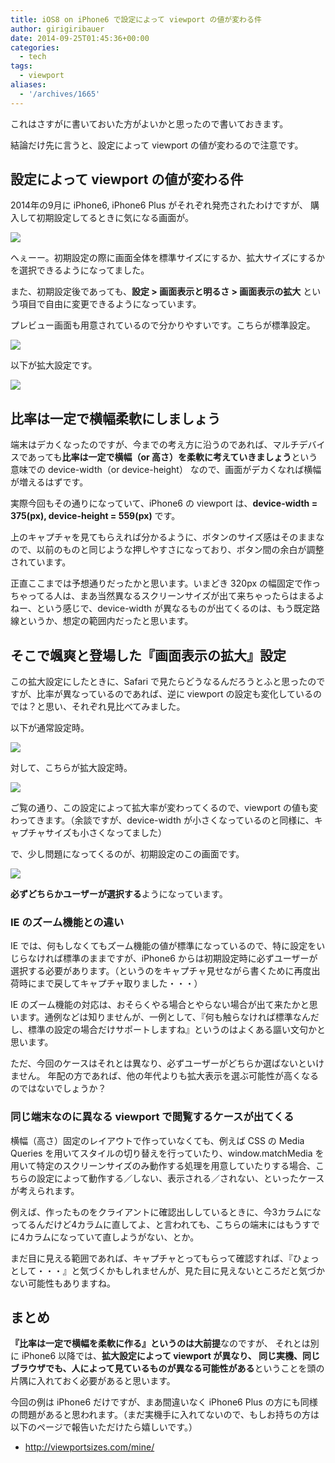 ```yaml
---
title: iOS8 on iPhone6 で設定によって viewport の値が変わる件
author: girigiribauer
date: 2014-09-25T01:45:36+00:00
categories:
  - tech
tags:
  - viewport
aliases:
  - '/archives/1665'
---
```

これはさすがに書いておいた方がよいかと思ったので書いておきます。

結論だけ先に言うと、設定によって viewport の値が変わるので注意です。

## 設定によって viewport の値が変わる件

2014年の9月に iPhone6, iPhone6 Plus がそれぞれ発売されたわけですが、 購入して初期設定してるときに気になる画面が。

![][1]

へぇーー。初期設定の際に画面全体を標準サイズにするか、拡大サイズにするかを選択できるようになってました。

また、初期設定後であっても、**設定 > 画面表示と明るさ > 画面表示の拡大** という項目で自由に変更できるようになっています。

プレビュー画面も用意されているので分かりやすいです。こちらが標準設定。

![][2]

以下が拡大設定です。

![][3]

## 比率は一定で横幅柔軟にしましょう

端末はデカくなったのですが、今までの考え方に沿うのであれば、マルチデバイスであっても**比率は一定で横幅（or 高さ）を柔軟に考えていきましょう**という意味での device-width（or device-height） なので、画面がデカくなれば横幅が増えるはずです。

実際今回もその通りになっていて、iPhone6 の viewport は、**device-width = 375(px), device-height = 559(px)** です。

上のキャプチャを見てもらえれば分かるように、ボタンのサイズ感はそのままなので、以前のものと同じような押しやすさになっており、ボタン間の余白が調整されています。

正直ここまでは予想通りだったかと思います。いまどき 320px の幅固定で作っちゃってる人は、まあ当然異なるスクリーンサイズが出て来ちゃったらはまるよねー、という感じで、device-width が異なるものが出てくるのは、もう既定路線というか、想定の範囲内だったと思います。

## そこで颯爽と登場した『画面表示の拡大』設定

この拡大設定にしたときに、Safari で見たらどうなるんだろうとふと思ったのですが、比率が異なっているのであれば、逆に viewport の設定も変化しているのでは？と思い、それぞれ見比べてみました。

以下が通常設定時。

![][4]

対して、こちらが拡大設定時。

![][5]

ご覧の通り、この設定によって拡大率が変わってくるので、viewport の値も変わってきます。（余談ですが、device-width が小さくなっているのと同様に、キャプチャサイズも小さくなってました）

で、少し問題になってくるのが、初期設定のこの画面です。

![][1]

**必ずどちらかユーザーが選択する**ようになっています。

### IE のズーム機能との違い

IE では、何もしなくてもズーム機能の値が標準になっているので、特に設定をいじらなければ標準のままですが、iPhone6 からは初期設定時に必ずユーザーが選択する必要があります。（というのをキャプチャ見せながら書くために再度出荷時にまで戻してキャプチャ取りました・・・）

IE のズーム機能の対応は、おそらくやる場合とやらない場合が出て来たかと思います。通例などは知りませんが、一例として、『何も触らなければ標準なんだし、標準の設定の場合だけサポートしますね』というのはよくある謳い文句かと思います。

ただ、今回のケースはそれとは異なり、必ずユーザーがどちらか選ばないといけません。 年配の方であれば、他の年代よりも拡大表示を選ぶ可能性が高くなるのではないでしょうか？

### 同じ端末なのに異なる viewport で閲覧するケースが出てくる

横幅（高さ）固定のレイアウトで作っていなくても、例えば CSS の Media Queries を用いてスタイルの切り替えを行っていたり、window.matchMedia を用いて特定のスクリーンサイズのみ動作する処理を用意していたりする場合、こちらの設定によって動作する／しない、表示される／されない、といったケースが考えられます。

例えば、作ったものをクライアントに確認出ししているときに、今3カラムになってるんだけど4カラムに直してよ、と言われても、こちらの端末にはもうすでに4カラムになっていて直しようがない、とか。

まだ目に見える範囲であれば、キャプチャとってもらって確認すれば、『ひょっとして・・・』と気づくかもしれませんが、見た目に見えないところだと気づかない可能性もありますね。

## まとめ

**『比率は一定で横幅を柔軟に作る』というのは大前提**なのですが、 それとは別に iPhone6 以降では、**拡大設定によって viewport が異なり、 同じ実機、同じブラウザでも、人によって見ているものが異なる可能性がある**ということを頭の片隅に入れておく必要があると思います。

今回の例は iPhone6 だけですが、まあ間違いなく iPhone6 Plus の方にも同様の問題があると思われます。（まだ実機手に入れてないので、もしお持ちの方は以下のページで報告いただけたら嬉しいです。）

  * <http://viewportsizes.com/mine/>

 [1]: /img/2014/09/iphone6-viewport01.png
 [2]: /img/2014/09/iphone6-viewport02.png
 [3]: /img/2014/09/iphone6-viewport03.png
 [4]: /img/2014/09/iphone6-viewport04.jpg
 [5]: /img/2014/09/iphone6-viewport05.jpg

